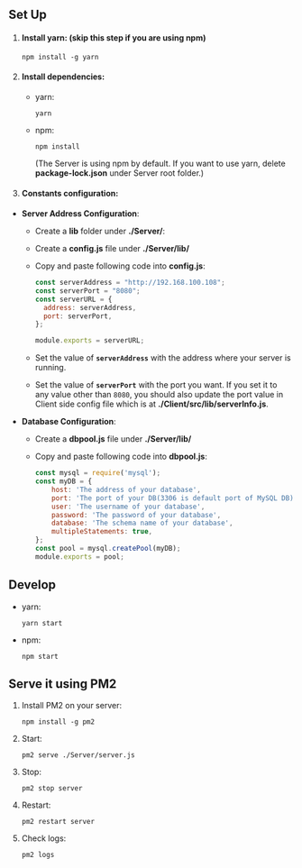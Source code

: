## Set Up

1.  #### Install **yarn**: (skip this step if you are using **npm**)
    ```
    npm install -g yarn
    ```
2.  #### Install dependencies:

    - yarn:
      ```
      yarn
      ```
    - npm:
      ```
      npm install
      ```
      (The Server is using npm by default. If you want to use yarn, delete **package-lock.json** under Server root folder.)

3.  #### Constants configuration:

- **Server Address Configuration**:

  - Create a **lib** folder under **./Server/**:
  - Create a **config.js** file under **./Server/lib/**
  - Copy and paste following code into **config.js**:

    ```js
    const serverAddress = "http://192.168.100.108";
    const serverPort = "8080";
    const serverURL = {
      address: serverAddress,
      port: serverPort,
    };

    module.exports = serverURL;
    ```

  - Set the value of **`serverAddress`** with the address where your server is running.
  - Set the value of **`serverPort`** with the port you want. If you set it to any value other than `8080`, you should also update the port value in Client side config file which is at **./Client/src/lib/serverInfo.js**.

- **Database Configuration**:
  - Create a **dbpool.js** file under **./Server/lib/**
  - Copy and paste following code into **dbpool.js**:

    ```js
    const mysql = require('mysql');
    const myDB = {
        host: 'The address of your database',
        port: 'The port of your DB(3306 is default port of MySQL DB)',
        user: 'The username of your database',
        password: 'The password of your database',
        database: 'The schema name of your database',
        multipleStatements: true,
    };
    const pool = mysql.createPool(myDB);
    module.exports = pool;
    ```

## Develop

- yarn:
  ```
  yarn start
  ```
- npm:
  ```
  npm start
  ```

## Serve it using PM2

1. Install PM2 on your server:
    ```
    npm install -g pm2
    ```
2. Start:
    ```
    pm2 serve ./Server/server.js
    ```
3. Stop:
    ```
    pm2 stop server
    ```

4. Restart:
    ```
    pm2 restart server
    ```

5. Check logs:
    ```
    pm2 logs
    ```
